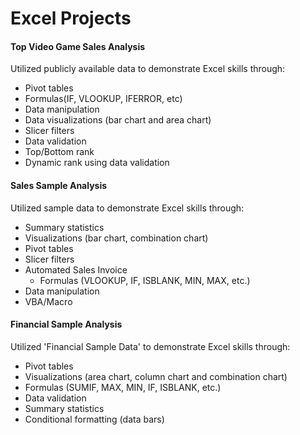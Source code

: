 # Excel Projects

#### Top Video Game Sales Analysis

Utilized publicly available data to demonstrate Excel skills through: 
*  Pivot tables
*  Formulas(IF, VLOOKUP, IFERROR, etc)
*  Data manipulation
*  Data visualizations (bar chart and area chart)
*  Slicer filters
*  Data validation
*  Top/Bottom rank
*  Dynamic rank using data validation


#### Sales Sample Analysis
Utilized sample data to demonstrate Excel skills through: 

* Summary statistics
* Visualizations (bar chart, combination chart)
* Pivot tables
* Slicer filters
* Automated Sales Invoice
   * Formulas (VLOOKUP, IF, ISBLANK, MIN, MAX, etc.)
* Data manipulation
* VBA/Macro


#### Financial Sample Analysis

Utilized 'Financial Sample Data' to demonstrate Excel skills through: 
*  Pivot tables
*  Visualizations (area chart, column chart and combination chart)
*  Formulas (SUMIF, MAX, MIN, IF, ISBLANK, etc.)
*  Data validation
*  Summary statistics
*  Conditional formatting (data bars)

